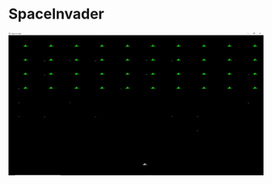 # SpaceInvader

<p align="center">
  <img src="https://github.com/dylanobata/SpaceInvader/blob/master/ezgif.com-gif-maker.gif" alt="animated" />
</p>

